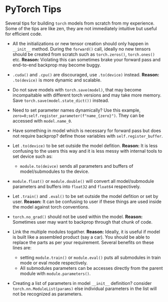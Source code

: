 # PyTorch Tips

Several tips for building `torch` models from scratch from my experience. Some of the tips are like zen, they are not immediately intuitive but useful for efficient code.

* All the initializations or new tensor creation should only happen in `__init__` method. During the `forward()` call, ideally no new tensors should be created from scratch such as `torch.zeros()`, `torch.ones()` etc.
**Reason:** Violating this can sometimes brake your forward pass and end-to-end backprop may become buggy.

* `.cuda()` and `.cpu()` are discouraged, use `.to(device)` instead.
**Reason:** `.to(device)` is more dynamic and scalable.

* Do not save models with `torch.save(model)`, that may become incompaitable with different torch versions and may take more memory. Save `torch.save(model.state_dict())` instead.

* Need to set parameter names dynamically? Use this example, `zero=0;self.register_parameter(f"name_{zero}")`. They can be accessed with `model.name_0`.

* Have something in model which is necessary for forward pass but does not require backprop? define those variables with `self.register_buffer`.

* Let `.to(device)` to be set outside the model defition.
**Reason:** It is less confusing to the users this way and it is less messy with internal tools to set device such as:
    * `module.to(deivce)` sends all parameters and buffers of model/submodules to the device.

* `module.float()` or `module.double()` will convert all model/submodule parameters and buffers into `float32` and `float64` respectively.

* Let `.train()` and `.eval()` to be set outside the model defition or set by user. 
**Reason:** It can be confusing to user if these things are used inside the model against torch conventions.

* `torch.no_grad()` should not be used within the model.
**Reason:** Sometimes user may want to backprop through that chunk of code. 

* Link the multiple modules togather.
**Reason:** Ideally, it is useful if model is built like a assembled product (say a car). You should be able to replace the parts as per your requirement. Several benefits on these lines are:
    * setting `module.train()` or `module.eval()` puts all submodules in train mode or eval mode respectively.
    * All submodules parameters can be accesses directly from the parent module with `module.parameters()`.

* Creating a list of parameters in model `__init__` definition? consider `torch.nn.ModuleList(params)` else individual parameters in the list will not be recognized as parameters.